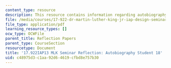 ```yaml
---
content_type: resource
description: This resource contains information regarding autobiography student 18.
file: /media/courses/17-922-dr-martin-luther-king-jr-iap-design-seminar-january-iap-2013/c48975d3c1aa92d64619cfbd8e757b30_MIT17_922IAP13_RefPapr3U.pdf
file_type: application/pdf
learning_resource_types: []
ocw_type: OCWFile
parent_title: Reflection Papers
parent_type: CourseSection
resourcetype: Document
title: '17.922IAP13 MLK Seminar Reflection: Autobiography Student 18'
uid: c48975d3-c1aa-92d6-4619-cfbd8e757b30
---
```

